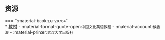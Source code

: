 ## 资源  
=== ":material-book:`EGP20704`"  
    * [教材](http://api.cqu-openlib.cn/file?key=iY12B29h1enc) - :material-format-quote-open:`中国文化英语教程` - :material-account:`候香浪` - :material-printer:`武汉大学出版社`  